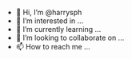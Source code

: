 - 👋 Hi, I’m @harrysph
- 👀 I’m interested in ...
- 🌱 I’m currently learning ...
- 💞️ I’m looking to collaborate on ...
- 📫 How to reach me ...

<!---
harrysph/harrysph is a ✨ special ✨ repository because its `README.md` (this file) appears on your GitHub profile.
You can click the Preview link to take a look at your changes.
--->
